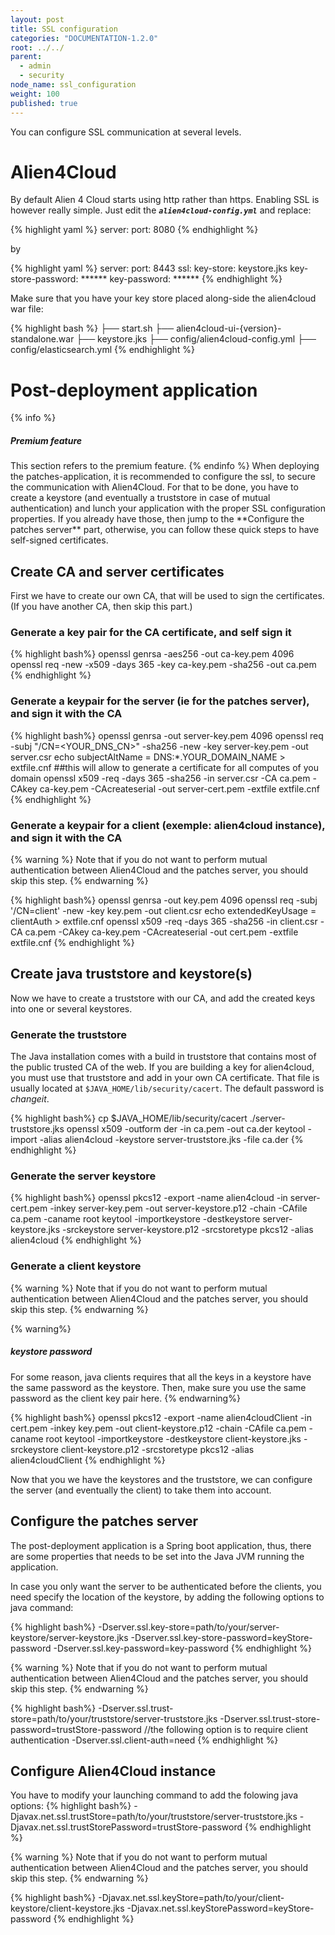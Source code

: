 ```yaml
---
layout: post
title: SSL configuration
categories: "DOCUMENTATION-1.2.0"
root: ../../
parent: 
  - admin
  - security
node_name: ssl_configuration
weight: 100
published: true
---
```


You can configure SSL communication at several levels.

# Alien4Cloud

By default Alien 4 Cloud starts using http rather than https. Enabling SSL is however really simple. Just edit the ***`alien4cloud-config.yml`*** and replace:

{% highlight yaml %}
server:
  port: 8080
{% endhighlight %}

by

{% highlight yaml %}
server:
  port: 8443
  ssl:
    key-store: keystore.jks
    key-store-password: ******
    key-password: ******
{% endhighlight %}

Make sure that you have your key store placed along-side the alien4cloud war file:

{% highlight bash %}
├── start.sh
├── alien4cloud-ui-{version}-standalone.war
├── keystore.jks
├── config/alien4cloud-config.yml
├── config/elasticsearch.yml
{% endhighlight %}

# Post-deployment application
{% info %}
<h5>Premium feature</h5>
This section refers to the premium feature.
{% endinfo %}
When deploying the patches-application, it is recommended to configure the ssl, to secure the communication with Alien4Cloud.  
For that to be done, you have to create a keystore (and eventually a truststore in case of mutual authentication) and lunch your application with the proper SSL configuration properties.  
If you already have those, then jump to the **Configure the patches server** part, otherwise, you can follow these quick steps to have  self-signed certificates.

## Create CA and server certificates
First we have to create our own CA, that will be used to sign the certificates. (If you have another CA, then skip this part.)
### Generate a key pair for the CA certificate, and self sign it
{% highlight bash%}
openssl genrsa -aes256 -out ca-key.pem 4096
openssl req -new -x509 -days 365 -key ca-key.pem -sha256 -out ca.pem
{% endhighlight %}

### Generate a keypair for the server (ie for the patches server), and sign it with the CA
{% highlight bash%}
openssl genrsa -out server-key.pem 4096
openssl req -subj "/CN=<YOUR_DNS_CN>" -sha256 -new -key server-key.pem -out server.csr
echo subjectAltName = DNS:\*.YOUR_DOMAIN_NAME > extfile.cnf  ##this will allow to generate a certificate for all computes of you domain
openssl x509 -req -days 365 -sha256 -in server.csr -CA ca.pem -CAkey ca-key.pem -CAcreateserial -out server-cert.pem -extfile extfile.cnf
{% endhighlight %}

### Generate a keypair for a client (exemple: alien4cloud instance), and sign it with the CA
{% warning %}
Note that if you do not want to perform mutual authentication between Alien4Cloud and the patches server, you should skip this step.
{% endwarning %}

{% highlight bash%}
openssl genrsa -out key.pem 4096
openssl req -subj '/CN=client' -new -key key.pem -out client.csr
echo extendedKeyUsage = clientAuth > extfile.cnf
openssl x509 -req -days 365 -sha256 -in client.csr -CA ca.pem -CAkey ca-key.pem -CAcreateserial -out cert.pem -extfile extfile.cnf
{% endhighlight %}

## Create java truststore and keystore(s)
Now we have to create a truststore with our CA, and add the created keys into one or several keystores.

### Generate the truststore
The Java installation comes with a build in truststore that contains most of the public trusted CA of the web. If you are building a key for alien4cloud, you must use that truststore and add in your own CA certificate.  That file is usually located at `$JAVA_HOME/lib/security/cacert`. The default password is *changeit*.

{% highlight bash%}
cp $JAVA_HOME/lib/security/cacert ./server-truststore.jks
openssl x509 -outform der -in ca.pem -out ca.der
keytool -import -alias alien4cloud -keystore server-truststore.jks -file ca.der
{% endhighlight %}

### Generate the server keystore
{% highlight bash%}
openssl pkcs12 -export -name alien4cloud -in server-cert.pem -inkey server-key.pem -out server-keystore.p12 -chain -CAfile ca.pem -caname root
keytool -importkeystore -destkeystore server-keystore.jks -srckeystore server-keystore.p12 -srcstoretype pkcs12 -alias alien4cloud
{% endhighlight %}

### Generate a client keystore
{% warning %}
Note that if you do not want to perform mutual authentication between Alien4Cloud and the patches server, you should skip this step.
{% endwarning %}

{% warning%}
<h5>keystore password</h5>
For some reason, java clients requires that all the keys in a keystore have the same password as the keystore. Then, make sure you use the same password as the client key pair here.
{% endwarning%}

{% highlight bash%}
openssl pkcs12 -export -name alien4cloudClient -in cert.pem -inkey key.pem -out client-keystore.p12 -chain -CAfile ca.pem -caname root
keytool -importkeystore -destkeystore client-keystore.jks -srckeystore client-keystore.p12 -srcstoretype pkcs12 -alias alien4cloudClient
{% endhighlight %}  

Now that you we have the keystores and the truststore, we can configure the server (and eventually the client) to take them into account.

## Configure the patches server
The post-deployment application is a Spring boot application, thus, there are some properties that needs to be set into the Java JVM running the application.

In case you only want the server to be authenticated before the clients, you need specify the location of the keystore, by adding the following options to java command:

{% highlight bash%}
-Dserver.ssl.key-store=path/to/your/server-keystore/server-keystore.jks
-Dserver.ssl.key-store-password=keyStore-password
-Dserver.ssl.key-password=key-password
{% endhighlight %}

{% warning %}
Note that if you do not want to perform mutual authentication between Alien4Cloud and the patches server, you should skip this step.
{% endwarning %}

{% highlight bash%}
-Dserver.ssl.trust-store=path/to/your/truststore/server-truststore.jks
-Dserver.ssl.trust-store-password=trustStore-password
//the following option is to require client authentication
-Dserver.ssl.client-auth=need
{% endhighlight %}

## Configure Alien4Cloud instance
You have to modify your launching command to add the folowing java options:
{% highlight bash%}
-Djavax.net.ssl.trustStore=path/to/your/truststore/server-truststore.jks
-Djavax.net.ssl.trustStorePassword=trustStore-password
{% endhighlight %}

{% warning %}
Note that if you do not want to perform mutual authentication between Alien4Cloud and the patches server, you should skip this step.
{% endwarning %}

{% highlight bash%}
-Djavax.net.ssl.keyStore=path/to/your/client-keystore/client-keystore.jks
-Djavax.net.ssl.keyStorePassword=keyStore-password
{% endhighlight %}
